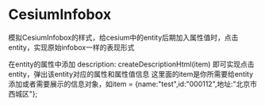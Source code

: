 # CesiumInfobox
模拟CesiumInfobox的样式，给cesium中的entity后期加入属性值时，点击entity，实现原始infobox一样的表现形式

在entity的属性中添加 description: createDescriptionHtml(item) 即可实现点击entity，弹出该entity对应的属性和属性值信息
这里面的item是你所需要给entity添加或者需要展示的信息对象，如item = {name:"test",id:"000112",地址:"北京市西城区"};
